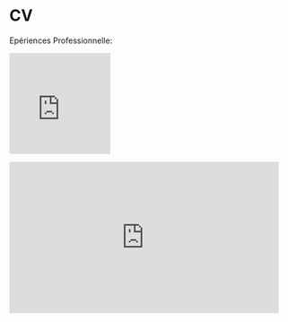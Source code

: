 # CV
Epériences Professionnelle:
<iframe src="https://giphy.com/embed/9P94yLRR2R4LFNNXIg" width="180" height="180" frameBorder="0" class="giphy-embed" allowFullScreen></iframe><p><a href="https://giphy.com/gifs/mrw-week-something-9P94yLRR2R4LFNNXIg"><iframe src="https://giphy.com/embed/72wPf2INFN3oY" width="480" height="270" frameBorder="0" class="giphy-embed" allowFullScreen></iframe><p><a href="https://giphy.com/gifs/company-highqualitygifs-normandy-72wPf2INFN3oY">
